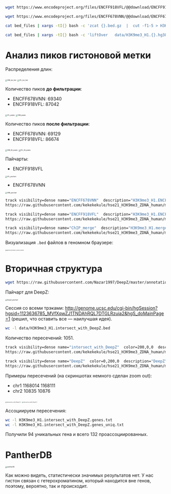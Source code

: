 ```bash
wget https://www.encodeproject.org/files/ENCFF918VFL/@@download/ENCFF918VFL.bed.gz

wget https://www.encodeproject.org/files/ENCFF678VNN/@@download/ENCFF678VNN.bed.gz

cat bed_files | xargs -tI{} bash -c 'zcat {}.bed.gz  |  cut -f1-5 > H3K9me3_H1.{}.hg38.bed'

cat bed_files | xargs -tI{} bash -c 'liftOver   data/H3K9me3_H1.{}.hg38.bed   hg38ToHg19.over.chain.gz   H3K9me3_H1.{}.hg19.bed   H3K9me3_H1.{}.unmapped.bed'
```

# Анализ пиков гистоновой метки

Распределения длин:

<img src="./png/VNN_len_hist.png" alt="VNN_len_hist" style="zoom: 33%;" />

<img src="./png/VFL_len_hist.png" alt="VFL_len_hist" style="zoom:33%;" />



Количество пиков **до фильтрации**:

* ENCFF678VNN: 69340
* ENCFF918VFL: 87042

<img src="./png/VFL_peaks.png" alt="VFL_peaks" style="zoom:33%;" />

<img src="./png/VNN_peaks.png" alt="VNN_peaks" style="zoom:33%;" />

Количество пиков **после фильтрации**:

* ENCFF678VNN: 69129
* ENCFF918VFL: 86674

<img src="./png/VNN_filt_peaks.png" alt="VNN_filt_peaks" style="zoom:33%;" />

<img src="./png/VFL_filt_peaks.png" alt="VFL_filt_peaks" style="zoom:33%;" />



Пайчарты:

* ENCFF918VFL

<img src="./png/VFL_piechart.png" alt="VFL_piechart" style="zoom:33%;" />

* ENCFF678VNN

<img src="./png/VNN_piechart.png" alt="VNN_piechart" style="zoom:33%;" />

```bash
track visibility=dense name="ENCFF678VNN"  description="H3K9me3_H1.ENCFF678VNN.hg19.fitered.bed"
https://raw.githubusercontent.com/kekekekule/hse21_H3K9me3_ZDNA_human/master/data/H3K9me3_H1.ENCFF678VNN.hg19.filtered.bed

track visibility=dense name="ENCFF918VFL"  description="H3K9me3_H1.ENCFF918VFL.hg19.fitered.bed"
https://raw.githubusercontent.com/kekekekule/hse21_H3K9me3_ZDNA_human/master/data/H3K9me3_H1.ENCFF918VFL.hg19.filtered.bed

track visibility=dense name="ChIP_merge"  description="H3K9me3_H1.merge.hg19.fitered.bed"
https://raw.githubusercontent.com/kekekekule/hse21_H3K9me3_ZDNA_human/master/data/H3K9me3_H1.merge.hg19.bed
```



Визуализация `.bed` файлов в геномном браузере:

<img src="./png/genome_browser_custom_tracks.png" alt="genome_browser_custom_tracks" style="zoom: 25%;" />



# Вторичная структура

```bash
wget https://raw.githubusercontent.com/Nazar1997/DeepZ/master/annotation/DeepZ.bed
```

Пайчарт для DeepZ:

<img src="./png/DeepZ_piechart.png" alt="DeepZ_piechart" style="zoom:33%;" />



Сессия со всеми трэками: http://genome.ucsc.edu/cgi-bin/hgSession?hgsid=1123636785_MVfXqwZJ1TNDAhRQL7DTGLRzuia2&hgS_doMainPage=1 (решил, что оставить все — наилучшая идея).

```bash
wc -l data/H3K9me3_H1.intersect_with_DeepZ.bed
```

Количество пересечений: 1051.

```bash
track visibility=dense name="intersect_with_DeepZ"  color=200,0,0  description="H3K9me3_H1.intersect_with_DeepZ.bed"
https://raw.githubusercontent.com/kekekekule/hse21_H3K9me3_ZDNA_human/master/data/H3K9me3_H1.intersect_with_DeepZ.bed

track visibility=dense name="DeepZ"  color=0,200,0  description="DeepZ"
https://raw.githubusercontent.com/kekekekule/hse21_H3K9me3_ZDNA_human/master/data/DeepZ.bed
```



Примеры пересечений (на скриншотах немного сделан zoom out):

* chr1	1168014	1168111
* chr2	10835	10876

<img src="./png/intersection_with_DeepZ_2.png" alt="intersection_with_DeepZ_2" style="zoom: 25%;" />

<img src="./png/intersection_with_DeepZ_1.png" alt="intersection_with_DeepZ_1" style="zoom:25%;" />



Ассоциируем пересечения:

```bash
wc -l H3K9me3_H1.intersect_with_DeepZ.genes.txt
wc -l H3K9me3_H1.intersect_with_DeepZ.genes_uniq.txt
```

Получили 94 уникальных гена и всего 132 проассоциированных.



# PantherDB

<img src="./png/pantherDB.png" alt="pantherDB" style="zoom:33%;" />

Как можно видеть, статистически значимых результатов нет. У нас гистон связан с гетерохроматином, который находится вне генов, поэтому, вероятно, так и происходит.